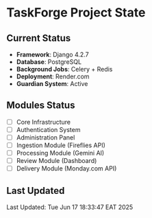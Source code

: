 # TaskForge Project State

## Current Status
- **Framework**: Django 4.2.7
- **Database**: PostgreSQL
- **Background Jobs**: Celery + Redis
- **Deployment**: Render.com
- **Guardian System**: Active

## Modules Status
- [ ] Core Infrastructure
- [ ] Authentication System
- [ ] Administration Panel
- [ ] Ingestion Module (Fireflies API)
- [ ] Processing Module (Gemini AI)
- [ ] Review Module (Dashboard)
- [ ] Delivery Module (Monday.com API)

## Last Updated
Last Updated: Tue Jun 17 18:33:47 EAT 2025
